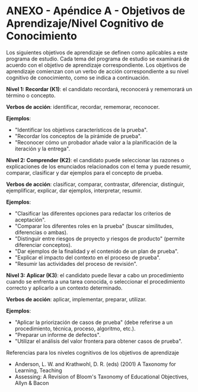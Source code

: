 # ANEXO - Apéndice A - Objetivos de Aprendizaje/Nivel Cognitivo de Conocimiento

Los siguientes objetivos de aprendizaje se definen como aplicables a este programa de estudio. Cada tema del programa de estudio se examinará de acuerdo con el objetivo de aprendizaje correspondiente. Los objetivos de aprendizaje comienzan con un verbo de acción correspondiente a su nivel cognitivo de conocimiento, como se indica a continuación.

**Nivel 1: Recordar (K1)**: el candidato recordará, reconocerá y rememorará un término o concepto.

**Verbos de acción**: identificar, recordar, rememorar, reconocer.

**Ejemplos**:

- "Identificar los objetivos característicos de la prueba".
- "Recordar los conceptos de la pirámide de prueba".
- "Reconocer cómo un probador añade valor a la planificación de la iteración y la entrega".

**Nivel 2: Comprender (K2)**: el candidato puede seleccionar las razones o explicaciones de los enunciados relacionados con el tema y puede resumir, comparar, clasificar y dar ejemplos para el concepto de prueba.

**Verbos de acción**: clasificar, comparar, contrastar, diferenciar, distinguir, ejemplificar, explicar, dar ejemplos, interpretar, resumir.

**Ejemplos**:

- "Clasificar las diferentes opciones para redactar los criterios de aceptación".
- "Comparar los diferentes roles en la prueba" (buscar similitudes, diferencias o ambas).
- "Distinguir entre riesgos de proyecto y riesgos de producto" (permite diferenciar conceptos).
- "Dar ejemplos de la finalidad y el contenido de un plan de prueba".
- "Explicar el impacto del contexto en el proceso de prueba".
- "Resumir las actividades del proceso de revisión".

**Nivel 3: Aplicar (K3)**: el candidato puede llevar a cabo un procedimiento cuando se enfrenta a una tarea conocida, o seleccionar el procedimiento correcto y aplicarlo a un contexto determinado.

**Verbos de acción**: aplicar, implementar, preparar, utilizar.

**Ejemplos**:

- "Aplicar la priorización de casos de prueba" (debe referirse a un procedimiento, técnica, proceso, algoritmo, etc.).
- "Preparar un informe de defectos".
- "Utilizar el análisis del valor frontera para obtener casos de prueba".

Referencias para los niveles cognitivos de los objetivos de aprendizaje

- Anderson, L. W. and Krathwohl, D. R. (eds) (2001) A Taxonomy for Learning, Teaching
- Assessing: A Revision of Bloom's Taxonomy of Educational Objectives, Allyn & Bacon
